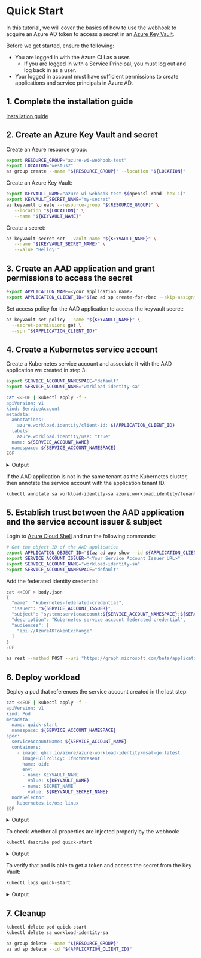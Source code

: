 # Quick Start

<!-- toc -->

In this tutorial, we will cover the basics of how to use the webhook to acquire an Azure AD token to access a secret in an [Azure Key Vault][1].

Before we get started, ensure the following:

*  You are logged in with the Azure CLI as a user.
   *  If you are logged in with a Service Principal, you must log out and log back in as a user. 
*  Your logged in account must have sufficient permissions to create applications and service principals in Azure AD.

## 1. Complete the installation guide

[Installation guide][13]

## 2. Create an Azure Key Vault and secret

Create an Azure resource group:

```bash
export RESOURCE_GROUP="azure-wi-webhook-test"
export LOCATION="westus2"
az group create --name "${RESOURCE_GROUP}" --location "${LOCATION}"
```

Create an Azure Key Vault:

```bash
export KEYVAULT_NAME="azure-wi-webhook-test-$(openssl rand -hex 1)"
export KEYVAULT_SECRET_NAME="my-secret"
az keyvault create --resource-group "${RESOURCE_GROUP}" \
   --location "${LOCATION}" \
   --name "${KEYVAULT_NAME}"
```

Create a secret:

```bash
az keyvault secret set --vault-name "${KEYVAULT_NAME}" \
   --name "${KEYVAULT_SECRET_NAME}" \
   --value "Hello\!"
```

## 3. Create an AAD application and grant permissions to access the secret

```bash
export APPLICATION_NAME=<your application name>
export APPLICATION_CLIENT_ID="$(az ad sp create-for-rbac --skip-assignment --name https://${APPLICATION_NAME} --query appId -otsv)"
```

Set access policy for the AAD application to access the keyvault secret:

```bash
az keyvault set-policy --name "${KEYVAULT_NAME}" \
  --secret-permissions get \
  --spn "${APPLICATION_CLIENT_ID}"
```

</details>

## 4. Create a Kubernetes service account

Create a Kubernetes service account and associate it with the AAD application we created in step 3:

```bash
export SERVICE_ACCOUNT_NAMESPACE="default"
export SERVICE_ACCOUNT_NAME="workload-identity-sa"

cat <<EOF | kubectl apply -f -
apiVersion: v1
kind: ServiceAccount
metadata:
  annotations:
    azure.workload.identity/client-id: ${APPLICATION_CLIENT_ID}
  labels:
    azure.workload.identity/use: "true"
  name: ${SERVICE_ACCOUNT_NAME}
  namespace: ${SERVICE_ACCOUNT_NAMESPACE}
EOF
```

<details>
<summary>Output</summary>

```bash
serviceaccount/workload-identity-sa created
```

</details>

If the AAD application is not in the same tenant as the Kubernetes cluster, then annotate the service account with the application tenant ID.

```bash
kubectl annotate sa workload-identity-sa azure.workload.identity/tenant-id="${APPLICATION_TENANT_ID}" --overwrite
```

## 5. Establish trust between the AAD application and the service account issuer & subject

Login to [Azure Cloud Shell][8] and run the following commands:

```bash
# Get the object ID of the AAD application
export APPLICATION_OBJECT_ID="$(az ad app show --id ${APPLICATION_CLIENT_ID} --query objectId -otsv)"
export SERVICE_ACCOUNT_ISSUER="<Your Service Account Issuer URL>"
export SERVICE_ACCOUNT_NAME="workload-identity-sa"
export SERVICE_ACCOUNT_NAMESPACE="default"
```

Add the federated identity credential:

```bash
cat <<EOF > body.json
{
  "name": "kubernetes-federated-credential",
  "issuer": "${SERVICE_ACCOUNT_ISSUER}",
  "subject": "system:serviceaccount:${SERVICE_ACCOUNT_NAMESPACE}:${SERVICE_ACCOUNT_NAME}",
  "description": "Kubernetes service account federated credential",
  "audiences": [
    "api://AzureADTokenExchange"
  ]
}
EOF

az rest --method POST --uri "https://graph.microsoft.com/beta/applications/${APPLICATION_OBJECT_ID}/federatedIdentityCredentials" --body @body.json
```

## 6. Deploy workload

Deploy a pod that references the service account created in the last step:

```bash
cat <<EOF | kubectl apply -f -
apiVersion: v1
kind: Pod
metadata:
  name: quick-start
  namespace: ${SERVICE_ACCOUNT_NAMESPACE}
spec:
  serviceAccountName: ${SERVICE_ACCOUNT_NAME}
  containers:
    - image: ghcr.io/azure/azure-workload-identity/msal-go:latest
      imagePullPolicy: IfNotPresent
      name: oidc
      env:
      - name: KEYVAULT_NAME
        value: ${KEYVAULT_NAME}
      - name: SECRET_NAME
        value: ${KEYVAULT_SECRET_NAME}
  nodeSelector:
    kubernetes.io/os: linux
EOF
```

<details>
<summary>Output</summary>

```bash
pod/quick-start created
```

</details>

To check whether all properties are injected properly by the webhook:

```bash
kubectl describe pod quick-start
```

<details>
<summary>Output</summary>

You can verify the following injected properties in the output:

| Environment variable         | Description                                           |
| ---------------------------- | ----------------------------------------------------- |
| `AZURE_AUTHORITY_HOST`       | The Azure Active Directory (AAD) endpoint.            |
| `AZURE_CLIENT_ID`            | The client ID of the AAD application.                 |
| `AZURE_TENANT_ID`            | The tenant ID of the registered AAD application.      |
| `AZURE_FEDERATED_TOKEN_FILE` | The path of the projected service account token file. |

<br/>

| Volume mount                                   | Description                                           |
| ---------------------------------------------- | ----------------------------------------------------- |
| `/var/run/secrets/tokens/azure-identity-token` | The path of the projected service account token file. |

<br/>

| Volume                 | Description                           |
| ---------------------- | ------------------------------------- |
| `azure-identity-token` | The projected service account volume. |

```log
Name:         quick-start
Namespace:    default
Priority:     0
Node:         k8s-agentpool1-38097163-vmss000002/10.240.0.34
Start Time:   Wed, 13 Oct 2021 15:49:25 -0700
Labels:       <none>
Annotations:  <none>
Status:       Running
IP:           10.240.0.55
IPs:
  IP:  10.240.0.55
Containers:
  oidc:
    Container ID:   containerd://f425e89eef9aa3a62eb51a3daa5af8c06d8a59baa79c4e4dbb1887aea2647048
    Image:          ghcr.io/azure/azure-workload-identity/msal-go:latest
    Image ID:       ghcr.io/azure/azure-workload-identity/msal-go@sha256:84421aeea707ce66ade0891d9fcd3bb3f7bbd5dd3f810caced0acd315dcf8751
    Port:           <none>
    Host Port:      <none>
    State:          Running
      Started:      Wed, 13 Oct 2021 15:49:29 -0700
    Ready:          True
    Restart Count:  0
    Environment:
      KEYVAULT_NAME:              ${KEYVAULT_NAME}
      SECRET_NAME:                ${KEYVAULT_SECRET_NAME}
      AZURE_AUTHORITY_HOST:       (Injected by the webhook)
      AZURE_CLIENT_ID:            (Injected by the webhook)
      AZURE_TENANT_ID:            (Injected by the webhook)
      AZURE_FEDERATED_TOKEN_FILE: (Injected by the webhook)
    Mounts:
      /var/run/secrets/kubernetes.io/serviceaccount from kube-api-access-844ns (ro)
      /var/run/secrets/tokens from azure-identity-token (ro) (Injected by the webhook)
Conditions:
  Type              Status
  Initialized       True
  Ready             True
  ContainersReady   True
  PodScheduled      True
Volumes:
  kube-api-access-844ns:
    Type:                    Projected (a volume that contains injected data from multiple sources)
    TokenExpirationSeconds:  3607
    ConfigMapName:           kube-root-ca.crt
    ConfigMapOptional:       <nil>
    DownwardAPI:             true
  azure-identity-token: (Injected by the webhook)
    Type:                    Projected (a volume that contains injected data from multiple sources)
    TokenExpirationSeconds:  86400
QoS Class:                   BestEffort
Node-Selectors:              kubernetes.io/os=linux
Tolerations:                 node.kubernetes.io/not-ready:NoExecute op=Exists for 300s
                             node.kubernetes.io/unreachable:NoExecute op=Exists for 300s
Events:
  Type    Reason     Age   From               Message
  ----    ------     ----  ----               -------
  Normal  Scheduled  19s   default-scheduler  Successfully assigned oidc/quick-start to k8s-agentpool1-38097163-vmss000002
  Normal  Pulling    18s   kubelet            Pulling image "ghcr.io/azure/azure-workload-identity/msal-go:latest"
  Normal  Pulled     16s   kubelet            Successfully pulled image "ghcr.io/azure/azure-workload-identity/msal-go:latest" in 1.987165801s
  Normal  Created    15s   kubelet            Created container oidc
  Normal  Started    15s   kubelet            Started container oidc
```

</details>

To verify that pod is able to get a token and access the secret from the Key Vault:

```bash
kubectl logs quick-start
```

<details>
<summary>Output</summary>

If successful, the log output would be similar to the following output:

```bash
I1013 22:49:29.872708       1 main.go:30] "successfully got secret" secret="Hello!"
```

</details>

## 7. Cleanup

```bash
kubectl delete pod quick-start
kubectl delete sa workload-identity-sa

az group delete --name "${RESOURCE_GROUP}"
az ad sp delete --id "${APPLICATION_CLIENT_ID}"
```

[1]: https://azure.microsoft.com/en-us/services/key-vault/

[2]: https://kubernetes.io/docs/tasks/tools/

[3]: https://kind.sigs.k8s.io/docs/user/quick-start/#installation

[4]: https://www.docker.com/

[5]: https://azure.microsoft.com/en-us/

[6]: https://docs.microsoft.com/en-us/cli/azure/install-azure-cli

[7]: https://github.com/Azure/azure-workload-identity/blob/1cb9d78159458b0c820c9c08fadf967833c8cdb4/deploy/azure-wi-webhook.yaml#L103-L104

[8]: https://portal.azure.com/#cloudshell/

[9]: ./topics/managed-clusters.md

[10]: ./topics/self-managed-clusters.md

[11]: ../installation.md#helm

[12]: ../installation.md#deployment-yaml

[13]: ./installation.md
